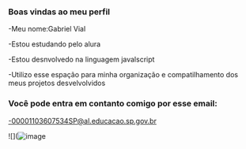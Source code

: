 ### Boas vindas ao meu perfil 
-Meu nome:Gabriel Vial

-Estou estudando pelo alura

-Estou desnvolvedo na linguagem javalscript

-Utilizo esse espação para minha organização e compatilhamento dos meus projetos desvelvolvidos 

### Você pode entra em contanto comigo por esse email:

-00001103607534SP@al.educacao.sp.gov.br 

![](![image](https://github.com/GabrielVial/GabrielVial2/assets/173480813/05d13e3d-4bb1-40b2-a449-8e0c769b40d8)


